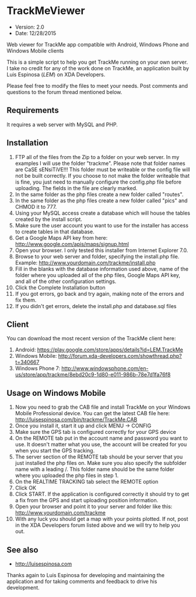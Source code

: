 # TrackMeViewer

* Version: 2.0
* Date: 12/28/2015

Web viewer for TrackMe app compatible with Android, Windows Phone and Windows Mobile clients

This is a simple script to help you get TrackMe running on your own server. I take no credit for any of the work done on TrackMe, an application built by Luis Espinosa (_LEM_) on XDA Developers.

Please feel free to modify the files to meet your needs.
Post comments and questions to the forum thread mentioned below.

## Requirements
It requires a web server with MySQL and PHP.

## Installation
1. FTP all of the files from the Zip to a folder on your web server. In my examples I will use the folder "trackme". Please note that folder names are CaSE sENsiTiVE!!! This folder must be writeable or the config file will not be built correctly. If you choose to not make the folder writeable that is fine, you just need to manually configure the config.php file before uploading. The fields in the file are clearly marked.
2. In the same folder as the php files create a new folder called "routes".
3. In the same folder as the php files create a new folder called "pics" and CHMOD it to 777.
4. Using your MySQL access create a database which will house the tables created by the install script.
5. Make sure the user account you want to use for the installer has access to create tables in that database.
6. Get a Google Maps API key from here: http://www.google.com/apis/maps/signup.html
7. Open your browser. I only tested this installer from Internet Explorer 7.0.
8. Browse to your web server and folder, specifying the install.php file. Example: http://www.yourdomain.com/trackme/install.php
9. Fill in the blanks with the database information used above, name of the folder where you uploaded all of the php files, Google Maps API key, and all of the other configuration settings.
10. Click the Complete Installation button
11. If you got errors, go back and try again, making note of the errors and fix them.
12. If you didn't get errors, delete the install.php and database.sql files


## Client
You can download the most recent version of the TrackMe client here:

1. Android: https://play.google.com/store/apps/details?id=LEM.TrackMe
2. Windows Mobile: http://forum.xda-developers.com/showthread.php?t=340667
3. Windows Phone 7: http://www.windowsphone.com/en-us/store/app/trackme/8ebd20c9-1d80-e011-986b-78e7d1fa76f8

## Usage on Windows Mobile
1. Now you need to grab the CAB file and install TrackMe on your Windows Mobile Professional device. You can get the latest CAB file here: http://luisespinosa.com/bin/trackme/TrackMe.CAB
2. Once you install it, start it up and click MENU -> CONFIG
3. Make sure the GPS tab is configured correctly for your GPS device
4. On the REMOTE tab put in the account name and password you want to use. It doesn't matter what you use, the account will be created for you when you start the GPS tracking.
5. The server section of the REMOTE tab should be your server that you just installed the php files on. Make sure you also specify the subfolder name with a leading /. This folder name should be the same folder where you uploaded the php files in step 1.
6. On the REALTIME TRACKING tab select the REMOTE option
7. Click OK
8. Click START. If the application is configured correctly it should try to get a fix from the GPS and start uploading position information.
9. Open your browser and point it to your server and folder like this: http://www.yourdomain.com/trackme
10. With any luck you should get a map with your points plotted. If not, post in the XDA Developers forum listed above and we will try to help you out.


See also
--------
* http://luisespinosa.com

Thanks again to Luis Espinosa for developing and maintaining the application and for taking comments and feedback to drive his development.
